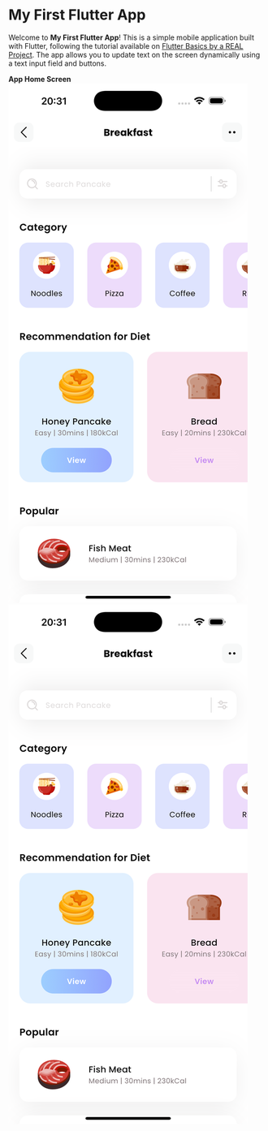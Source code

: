 # My First Flutter App

Welcome to **My First Flutter App**! This is a simple mobile application built with Flutter, following the tutorial available on [Flutter Basics by a REAL Project](https://www.youtube.com/watch?v=D4nhaszNW4o&t=64s). The app allows you to update text on the screen dynamically using a text input field and buttons.

**App Home Screen**  
   ![App Home Screen](/assets/icons/simulator_screenshot_7E8F0ABD-7F84-4998-96A2-A14249D65546.png)
   ![Alt Text](/assets/icons/simulator_screenshot_7E8F0ABD-7F84-4998-96A2-A14249D65546.png)

